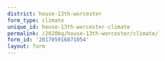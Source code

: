 ```yaml
---
district: house-13th-worcester
form_type: climate
unique_id: house-13th-worcester-climate
permalink: /2020bq/house-13th-worcester/climate/
form_id: '201705916871054'
layout: form
---
```

